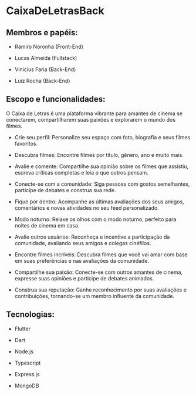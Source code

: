 # CaixaDeLetrasBack

## Membros e papéis:

* Ramiro Noronha (Front-End)

* Lucas Almeida (Fullstack)

* Vinicius Faria (Back-End)

* Luiz Rocha (Back-End)

## Escopo e funcionalidades:

O Caixa de Letras é uma plataforma vibrante para amantes de cinema se conectarem, compartilharem suas paixões e explorarem o mundo dos filmes.

* Crie seu perfil: Personalize seu espaço com foto, biografia e seus filmes favoritos.

* Descubra filmes: Encontre filmes por título, gênero, ano e muito mais.

* Avalie e comente: Compartilhe sua opinião sobre os filmes que assistiu, escreva críticas completas e leia o que outros pensam.

* Conecte-se com a comunidade: Siga pessoas com gostos semelhantes, participe de debates e construa sua rede.

* Fique por dentro: Acompanhe as últimas avaliações dos seus amigos, comentários e novas atividades no seu feed personalizado.

* Modo noturno: Relaxe os olhos com o modo noturno, perfeito para noites de cinema em casa.

* Avalie outros usuários: Reconheça e incentive a participação da comunidade, avaliando seus amigos e colegas cinéfilos.

* Encontre filmes incríveis: Descubra filmes que você vai amar com base em suas preferências e nas avaliações da comunidade.

* Compartilhe sua paixão: Conecte-se com outros amantes de cinema, expresse suas opiniões e participe de debates animados.

* Construa sua reputação: Ganhe reconhecimento por suas avaliações e contribuições, tornando-se um membro influente da comunidade.

## Tecnologias:

* Flutter

* Dart

* Node.js

* Typescript

* Express.js

* MongoDB
